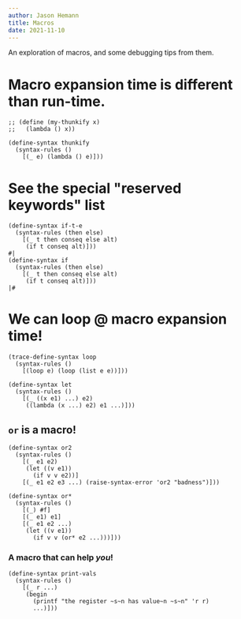 ```yaml
---
author: Jason Hemann
title: Macros
date: 2021-11-10
---
```


An exploration of macros, and some debugging tips from them.

# Macro expansion time is different than run-time. 

```
;; (define (my-thunkify x)
;;   (lambda () x))

(define-syntax thunkify
  (syntax-rules ()
    [(_ e) (lambda () e)]))
```

# See the special "reserved keywords" list

```
(define-syntax if-t-e
  (syntax-rules (then else)
    [(_ t then conseq else alt)
     (if t conseq alt)]))
#|
(define-syntax if
  (syntax-rules (then else)
    [(_ t then conseq else alt)
     (if t conseq alt)]))
|#
```

# We can loop @ macro expansion time!

```
(trace-define-syntax loop
  (syntax-rules ()
    [(loop e) (loop (list e e))]))

(define-syntax let
  (syntax-rules ()
    [(_ ((x e1) ...) e2)
     ((lambda (x ...) e2) e1 ...)]))
```

## `or` is a macro! 

```
(define-syntax or2
  (syntax-rules ()
    [(_ e1 e2)
     (let ((v e1))
       (if v v e2))]
    [(_ e1 e2 e3 ...) (raise-syntax-error 'or2 "badness")]))

(define-syntax or*
  (syntax-rules ()
    [(_) #f]
    [(_ e1) e1]
    [(_ e1 e2 ...)
     (let ((v e1))
       (if v v (or* e2 ...)))]))
```

### A macro that can help _you_!

```
(define-syntax print-vals
  (syntax-rules ()
    [(_ r ...)
     (begin
       (printf "the register ~s~n has value~n ~s~n" 'r r)
       ...)]))
```

